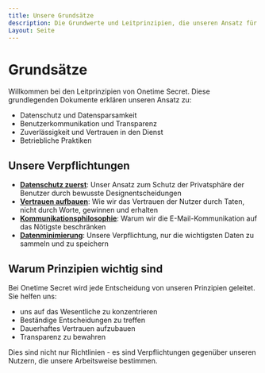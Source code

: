 ```yaml
---
title: Unsere Grundsätze
description: Die Grundwerte und Leitprinzipien, die unseren Ansatz für Datenschutz und Sicherheit bestimmen
Layout: Seite
---
```


# Grundsätze

Willkommen bei den Leitprinzipien von Onetime Secret. Diese grundlegenden Dokumente erklären unseren Ansatz zu:

- Datenschutz und Datensparsamkeit
- Benutzerkommunikation und Transparenz
- Zuverlässigkeit und Vertrauen in den Dienst
- Betriebliche Praktiken

## Unsere Verpflichtungen

- **[Datenschutz zuerst](/Grundsätze/privacy-first)**: Unser Ansatz zum Schutz der Privatsphäre der Benutzer durch bewusste Designentscheidungen
- **[Vertrauen aufbauen](/Grundsätze/Vertrauen)**: Wie wir das Vertrauen der Nutzer durch Taten, nicht durch Worte, gewinnen und erhalten
- **[Kommunikationsphilosophie](/Grundsätze/Kommunikation)**: Warum wir die E-Mail-Kommunikation auf das Nötigste beschränken
- **[Datenminimierung](/Grundsätze/Datenminimierung)**: Unsere Verpflichtung, nur die wichtigsten Daten zu sammeln und zu speichern


## Warum Prinzipien wichtig sind

Bei Onetime Secret wird jede Entscheidung von unseren Prinzipien geleitet. Sie helfen uns:

- uns auf das Wesentliche zu konzentrieren
- Beständige Entscheidungen zu treffen
- Dauerhaftes Vertrauen aufzubauen
- Transparenz zu bewahren

Dies sind nicht nur Richtlinien - es sind Verpflichtungen gegenüber unseren Nutzern, die unsere Arbeitsweise bestimmen.
